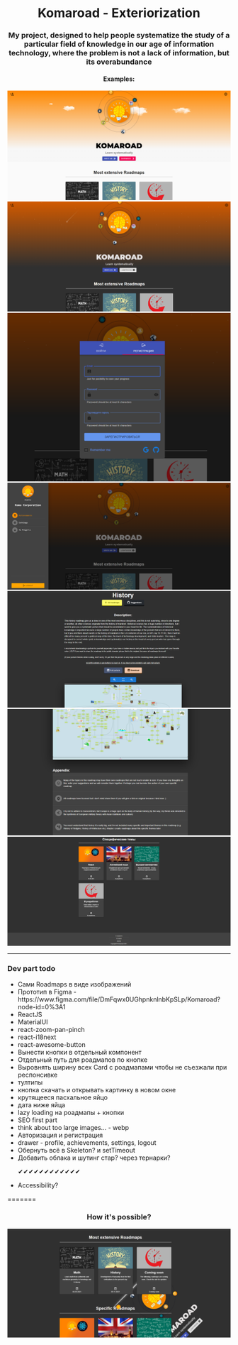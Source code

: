 <h1 align='center'> Komaroad - Exteriorization</h1>
<h3 align='center'>My project, designed to help people systematize the study of a particular field of knowledge in our age of information technology, where the problem is not a lack of information, but its overabundance</h3>



<h4 align='center'>Examples:</h4>
<img src='1.png'/>
<img src='2.png'/>
<img src='3.png'/>
<img src='4.png'/>
<img src='5.png'/>
<img src='6.png'/>
<img src='7.png'/>


<hr>

### Dev part todo
<ul>
<li>Сами Roadmaps в виде изображений</li>
<li>Прототип в Figma - https://www.figma.com/file/DmFqwx0UGhpnknlnbKpSLp/Komaroad?node-id=0%3A1</li>
<li>ReactJS</li>
<li>MaterialUI</li>
<li>react-zoom-pan-pinch</li>
<li>react-i18next</li>
<li>react-awesome-button</li>
<li>Вынести кнопки в отдельный компонент</li>
<li> Отдельный путь для роадмапов по кнопке</li>
<li> Выровнять ширину всех Card с роадмапами чтобы не съезжали при респонсивке</li>
<li> тултипы</li>
<li> кнопка скачать и открывать картинку в новом окне</li>
<li> крутящееся пасхальное яйцо</li>
<li> дата ниже яйца</li>
<li> lazy loading на роадмапы + кнопки</li>
<li>SEO first part</li>
<li>think about too large images... - webp</li>
<li>Авторизация и регистрация</li>
<li>drawer - profile, achievements, settings, logout</li>
<li>Обернуть всё в Skeleton? и setTimeout</li>
<li>Добавить облака и шутинг стар? через тернарки?</li>

✔✔✔✔✔✔✔✔✔✔✔✔

<li>Accessibility?</li>


</ul>

=======
<h3 align='center'> How it's possible?</h3>
<img src='./wtf.png'>




</ul>


